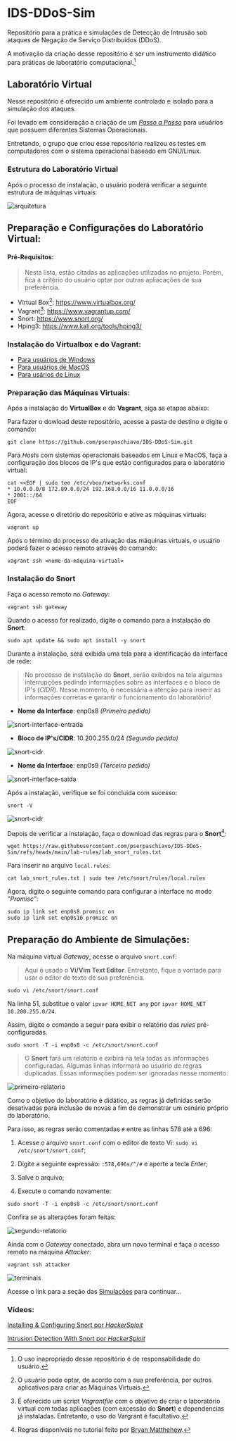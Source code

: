 # IDS-DDoS-Sim

Repositório para a prática e simulações de Detecção de Intrusão sob ataques de Negação de Serviço Distribuídos (DDoS).

A motivação da criação desse repositório é ser um instrumento didático para práticas de laboratório computacional.[^*] 


## Laboratório Virtual

Nesse repositório é oferecido um ambiente controlado e isolado para a simulação dos ataques.

Foi levado em consideração a criação de um [*Passo a Passo*](https://github.com/pserpaschiavo/IDS-DDoS-Sim/blob/main/INSTALLATION.md#guia-para-instala%C3%A7%C3%A3o-do-virtualbox-e-do-vagrant) para usuários que possuem diferentes Sistemas Operacionais. 

Entretando, o grupo que criou esse repositório realizou os testes em computadores com o sistema operacional baseado em GNU/Linux.

### Estrutura do Laboratório Virtual

Após o processo de instalação, o usuário poderá verificar a seguinte estrutura de máquinas virtuais:

![arquitetura](images/estrutura_ids_ddos_sim.drawio.png)

## Preparação e Configurações do Laboratório Virtual:
#### Pré-Requisitos:

> Nesta lista, estão citadas as aplicações utilizadas no projeto. Porém, fica a critério do usuário optar por outras apliacações de sua preferência.

- Virtual Box[^1]: https://www.virtualbox.org/
- Vagrant[^2]: https://www.vagrantup.com/
- Snort: https://www.snort.org/
- Hping3: https://www.kali.org/tools/hping3/


### Instalação do Virtualbox e do Vagrant:

- [Para usuários de Windows](https://github.com/pserpaschiavo/IDS-DDoS-Sim/blob/main/INSTALLATION.md#windows)
- [Para usuários de MacOS](https://github.com/pserpaschiavo/IDS-DDoS-Sim/blob/main/INSTALLATION.md#macos)
- [Para usários de Linux](https://github.com/pserpaschiavo/IDS-DDoS-Sim/blob/main/INSTALLATION.md#linux)

### Preparação das Máquinas Virtuais:

Após a instalação do **VirtualBox** e do **Vagrant**, siga as etapas abaixo:

Para fazer o dowload deste repositório, acesse a pasta de destino e digite o comando:

```
git clone https://github.com/pserpaschiavo/IDS-DDoS-Sim.git
```

Para *Hosts* com sistemas operacionais baseados em Linux e MacOS, faça a configuração dos blocos de IP's que estão configurados para o laboratório virtual:

```
cat <<EOF | sudo tee /etc/vbox/networks.conf
* 10.0.0.0/8 172.89.0.0/24 192.168.0.0/16 11.0.0.0/16
* 2001::/64
EOF
```

Agora, acesse o diretório do repositório e ative as máquinas virtuais:
```
vagrant up
```

Após o término do processo de ativação das máquinas virtuais, o usuário poderá fazer o acesso remoto através do comando:

```
vagrant ssh <nome-da-máquina-virtual>
```

### Instalação do **Snort**

Faça o acesso remoto no *Gateway*:
```
vagrant ssh gateway
```

Quando o acesso for realizado, digite o comando para a instalação do **Snort**:

```
sudo apt update && sudo apt install -y snort
```

Durante a instalação, será exibida uma tela para a identificação da interface de rede:

> No processo de instalação do **Snort**, serão exibidos na tela algumas interrupções pedindo informações sobre as interfaces e o bloco de IP's (*CIDR*). Nesse momento, é necessária a atenção para inserir as informações corretas e garantir o funcionamento do laboratório! 

- **Nome da Interface**: enp0s8 *(Primeiro pedido)*

![snort-interface-entrada](images/interface-entrada.png.png)

- **Bloco de IP's/CIDR**: 10.200.255.0/24 *(Segundo pedido)*

![snort-cidr](images/cidr.png)

- **Nome da Interface**: enp0s9 *(Terceiro pedido)*

![snort-interface-saida](images/interface-saida.png)

Após a instalação, verifique se foi concluida com sucesso:

```
snort -V
```

![snort-cidr](images/check-ok.png)

Depois de verificar a instalação, faça o download das regras para o **Snort**[^4]:
```
wget https://raw.githubusercontent.com/pserpaschiavo/IDS-DDoS-Sim/refs/heads/main/lab-rules/lab_snort_rules.txt
```

Para inserir no arquivo `local.rules`:
```
cat lab_snort_rules.txt | sudo tee /etc/snort/rules/local.rules
```

Agora, digite o seguinte comando para configurar a interface no modo *"Promisc"*:
```
sudo ip link set enp0s8 promisc on
sudo ip link set enp0s10 promisc on
```

## Preparação do Ambiente de Simulações:

Na máquina virtual *Gateway*, acesse o arquivo `snort.conf`:

> Aqui é usado o **Vi/Vim Text Editor**. Entretanto, fique a vontade para usar o editor de texto de sua preferência.

```
sudo vi /etc/snort/snort.conf
```

Na linha 51, substitue o valor `ipvar HOME_NET any` por `ipvar HOME_NET 10.200.255.0/24`.

Assim, digite o comando a seguir para exibir o relatório das *rules* pré-configuradas.

```
sudo snort -T -i enp0s8 -c /etc/snort/snort.conf
```

> O **Snort** fará um relatório e exibirá na tela todas as informações configuradas. Algumas linhas informará ao usuário de regras duplicadas. Essas informações podem ser ignoradas nesse momento:

![primeiro-relatorio](images/primeiro-relatorio.png)

Como o objetivo do laboratório é didático, as regras já definidas serão desativadas para inclusão de novas a fim de demonstrar um cenário próprio do laboratório.

Para isso, as regras serão comentadas `#` entre as linhas 578 até a 696:

1. Acesse o arquivo `snort.conf` com o editor de texto Vi: `sudo vi /etc/snort/snort.conf`;

2. Digite a seguinte expressão: `:578,696s/^/#` e aperte a tecla *Enter*;

3. Salve o arquivo;

4. Execute o comando novamente:  

```
sudo snort -T -i enp0s8 -c /etc/snort/snort.conf
```

Confira se as alterações foram feitas:

![segundo-relatorio](images/segundo-relatorio.png)


Ainda com o *Gateway* conectado, abra um novo terminal e faça o acesso remoto na máquina *Attacker*:

```
vagrant ssh attacker
```

![terminais](images/terminais.png)

Acesse o link para a seção das [Simulações](https://github.com/pserpaschiavo/IDS-DDoS-Sim/blob/main/SIMULATION.md#simula%C3%A7%C3%B5es) para continuar...


### Vídeos:

 [Installing & Configuring Snort por *HackerSploit*](https://www.youtube.com/watch?v=U6xMp-MIEfA)

 [Intrusion Detection With Snort por *HackerSploit*](https://www.youtube.com/watch?v=Gh0sweT-G30)


[^1]: O usuário pode optar, de acordo com a sua preferência, por outros aplicativos para criar as Máquinas Virtuais.
[^2]: É oferecido um script *Vagrantfile* com o objetivo de criar o laboratório virtual com todas aplicações (com excessão do **Snort**) e dependencias já instaladas. Entretanto, o uso do Vargrant é facultativo.
[^*]: O uso inapropriado desse repositório é de responsabilidade do usuário.
[^4]: Regras disponíveis no tutorial feito por [Bryan Matthehew](https://medium.com/@bmatth21/detecting-ddos-attacks-and-port-scanning-techniques-with-snort-11e249a5eba9).

